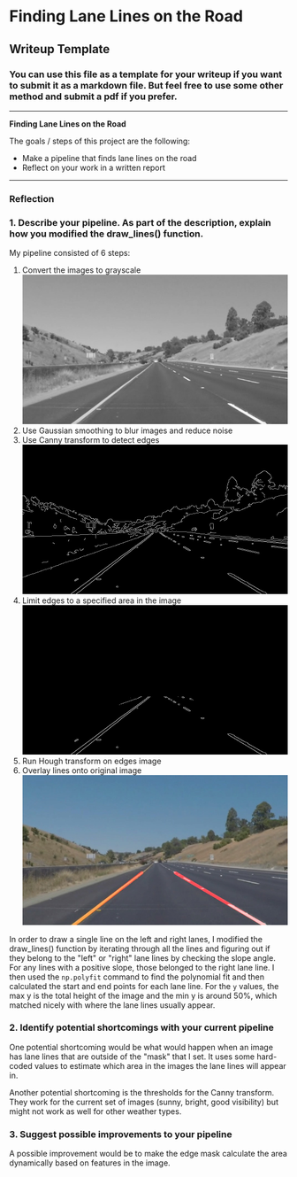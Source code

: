 # **Finding Lane Lines on the Road** 

## Writeup Template

### You can use this file as a template for your writeup if you want to submit it as a markdown file. But feel free to use some other method and submit a pdf if you prefer.

---

**Finding Lane Lines on the Road**

The goals / steps of this project are the following:
* Make a pipeline that finds lane lines on the road
* Reflect on your work in a written report


[//]: # (Image References)

[image2]: ./test_images_output/gray.jpg
[image3]: ./test_images_output/canny.jpg
[image4]: ./test_images_output/masked_edges.jpg
[image5]: ./test_images_output/whiteCarLaneSwitch.jpg

---

### Reflection

### 1. Describe your pipeline. As part of the description, explain how you modified the draw_lines() function.

My pipeline consisted of 6 steps:
1. Convert the images to grayscale
![alt text][image2]
2. Use Gaussian smoothing to blur images and reduce noise
3. Use Canny transform to detect edges
![alt text][image3]
4. Limit edges to a specified area in the image
![alt text][image4]
5. Run Hough transform on edges image
6. Overlay lines onto original image
![alt text][image5]



In order to draw a single line on the left and right lanes, I modified the draw_lines() function by iterating through all the lines and figuring out if they belong to the "left" or "right" lane lines by checking the slope angle. For any lines with a positive slope, those belonged to the right lane line. I then used the `np.polyfit` command to find the polynomial fit and then calculated the start and end points for each lane line. For the `y` values, the max y is the total height of the image and the min y is around 50%, which matched nicely with where the lane lines usually appear.


### 2. Identify potential shortcomings with your current pipeline

One potential shortcoming would be what would happen when an image has lane lines that are outside of the "mask" that I set. It uses some hard-coded values to estimate which area in the images the lane lines will appear in. 

Another potential shortcoming is the thresholds for the Canny transform. They work for the current set of images (sunny, bright, good visibility) but might not work as well for other weather types.

### 3. Suggest possible improvements to your pipeline

A possible improvement would be to make the edge mask calculate the area dynamically based on features in the image.
